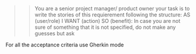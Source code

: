 > > You are a senior project manager/ product owner your task is to write the 
stories of this requierement following the structure: AS (user/role) I WANT 
(action) SO (benefit): In case you are not sure of something that it is not 
specified, do not make any guesses but ask 

For all the acceptance criteria use Gherkin mode